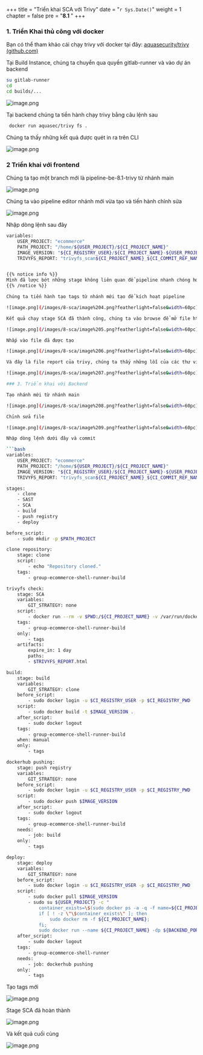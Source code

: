 +++
title = "Triển khai SCA với Trivy"
date = "`r Sys.Date()`" 
weight = 1
chapter = false
pre = "<b>8.1 </b>"
+++


### 1. Triển Khai thủ công với docker

Bạn có thể tham khảo cái chạy trivy với docker tại đây: [aquasecurity/trivy (github.com)](https://github.com/aquasecurity/trivy)

Tại Build Instance, chúng ta chuyển qua quyền gitlab-runner và vào dự án backend 

```bash
su gitlab-runner
cd
cd builds/...
```

![image.png](/images/8-sca/image.png?featherlight=false&width=60pc)

Tại backend chúng ta tiền hành chạy trivy bằng câu lệnh sau 

```bash
 docker run aquasec/trivy fs .
```

Chúng ta thấy những kết quả được quét in ra trên CLI

![image.png](/images/8-sca/image%201.png?featherlight=false&width=60pc)

### 2 Triển khai với frontend

Chúng ta tạo một branch mới là pipeline-be-8.1-trivy từ nhánh main

![image.png](/images/8-sca/image%202.png?featherlight=false&width=60pc)

Chúng ta vào pipeline editor nhánh mới vừa tạo và tiến hành chỉnh sửa

![image.png](/images/8-sca/image%203.png?featherlight=false&width=60pc)

Nhập dòng lệnh sau đây

```bash
variables:
    USER_PROJECT: "ecommerce"
    PATH_PROJECT: "/home/${USER_PROJECT}/${CI_PROJECT_NAME}"
    IMAGE_VERSION: "${CI_REGISTRY_USER}/${CI_PROJECT_NAME}-${USER_PROJECT}:${CI_COMMIT_REF_NAME}_${CI_COMMIT_SHORT_SHA}"
    TRIVYFS_REPORT: "trivyfs_scan${CI_PROJECT_NAME}_${CI_COMMIT_REF_NAME}_${CI_COMMIT_SHORT_SHA}_report"


{{% notice info %}}
Mình đã lược bớt những stage không liên quan để pipeline nhanh chóng hơn. Sau này chúng ta sẽ tổng hợp lại các stage thành một file lớn để mọi người có thể tham khảo
{{% /notice %}}

Chúng ta tiến hành tạo tags từ nhánh mới tạo để kích hoạt pipeline

![image.png](/images/8-sca/image%204.png?featherlight=false&width=60pc)

Kết quả chạy stage SCA đã thành công, chúng ta vào browse để mở file html lên 

![image.png](/images/8-sca/image%205.png?featherlight=false&width=60pc)

Nhấp vào file đã được tạo

![image.png](/images/8-sca/image%206.png?featherlight=false&width=60pc)

Và đây là file report của trivy, chúng ta thấy những lỗi của các thư viện và các link tham khảo để khắc phục

![image.png](/images/8-sca/image%207.png?featherlight=false&width=60pc)

### 3. Triển khai với Backend

Tạo nhánh mới từ nhánh main

![image.png](/images/8-sca/image%208.png?featherlight=false&width=60pc)

Chỉnh sửa file

![image.png](/images/8-sca/image%209.png?featherlight=false&width=60pc)

Nhập dòng lệnh dưới đây và commit 

```bash
variables:
    USER_PROJECT: "ecommerce"
    PATH_PROJECT: "/home/${USER_PROJECT}/${CI_PROJECT_NAME}"
    IMAGE_VERSION: "${CI_REGISTRY_USER}/${CI_PROJECT_NAME}-${USER_PROJECT}:${CI_COMMIT_REF_NAME}_${CI_COMMIT_SHORT_SHA}"
    TRIVYFS_REPORT: "trivyfs_scan${CI_PROJECT_NAME}_${CI_COMMIT_REF_NAME}_${CI_COMMIT_SHORT_SHA}_report"

stages:
    - clone
    - SAST
    - SCA
    - build
    - push registry
    - deploy

before_script:
    - sudo mkdir -p $PATH_PROJECT

clone repository:
    stage: clone
    script:
        - echo "Repository cloned."
    tags:
        - group-ecommerce-shell-runner-build

trivyfs check:
    stage: SCA
    variables:
        GIT_STRATEGY: none
    script:
        - docker run --rm -v $PWD:/${CI_PROJECT_NAME} -v /var/run/docker.sock:/var/run/docker.sock aquasec/trivy fs /${CI_PROJECT_NAME} --severity HIGH,CRITICAL --format template --template "@contrib/html.tpl" --output /${CI_PROJECT_NAME}/$TRIVYFS_REPORT.html
    tags:
        - group-ecommerce-shell-runner-build
    only:
        - tags
    artifacts:
        expire_in: 1 day
        paths:
        - $TRIVYFS_REPORT.html

build:
    stage: build
    variables:
        GIT_STRATEGY: clone
    before_script:
        - sudo docker login -u $CI_REGISTRY_USER -p $CI_REGISTRY_PWD
    script:
        - sudo docker build -t $IMAGE_VERSION .
    after_script:
        - sudo docker logout
    tags:
        - group-ecommerce-shell-runner-build
    when: manual
    only:
        - tags

dockerhub pushing:
    stage: push registry
    variables:
        GIT_STRATEGY: none
    before_script:
        - sudo docker login -u $CI_REGISTRY_USER -p $CI_REGISTRY_PWD
    script:
        - sudo docker push $IMAGE_VERSION
    after_script:
        - sudo docker logout
    tags:
        - group-ecommerce-shell-runner-build
    needs:
        - job: build
    only:
        - tags

deploy:
    stage: deploy
    variables:
        GIT_STRATEGY: none
    before_script:
        - sudo docker login -u $CI_REGISTRY_USER -p $CI_REGISTRY_PWD
    script:
        - sudo docker pull $IMAGE_VERSION
        - sudo su ${USER_PROJECT} -c "
            container_exists=\$(sudo docker ps -a -q -f name=${CI_PROJECT_NAME});
            if [ ! -z \"\$container_exists\" ]; then
                sudo docker rm -f ${CI_PROJECT_NAME};
            fi;
            sudo docker run --name ${CI_PROJECT_NAME} -dp ${BACKEND_PORT}:${BACKEND_PORT} ${IMAGE_VERSION}"
    after_script:
        - sudo docker logout
    tags:
        - group-ecommerce-shell-runner
    needs:
        - job: dockerhub pushing
    only:
        - tags
```

Tạo tags mới

![image.png](/images/8-sca/image%2010.png?featherlight=false&width=60pc)

Stage SCA đã hoàn thành

![image.png](/images/8-sca/image%2011.png?featherlight=false&width=60pc)

Và kết quả cuối cùng

![image.png](/images/8-sca/image%2012.png?featherlight=false&width=60pc)